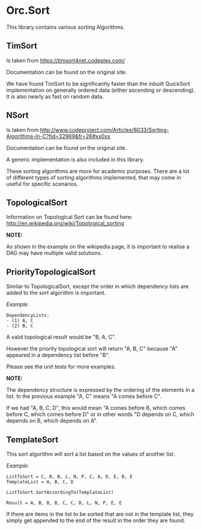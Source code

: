 # Orc.Sort

This library contains various sorting Algorithms.


## TimSort

Is taken from https://timsort4net.codeplex.com/

Documentation can be found on the original site.

We have found TimSort to be significantly faster than the inbuilt QuickSort implementation on generally ordered data (either ascending or descending). It is also nearly as fast on random data.

## NSort

Is taken from http://www.codeproject.com/Articles/6033/Sorting-Algorithms-In-C?fid=32969&fr=26#xx0xx

Documentation can be found on the original site.

A generic implementation is also included in this library. 

These sorting algorithms are more for academic purposes. There are a lot of different types of sorting algorithms implemented, that may come in useful for specific scenarios.

## TopologicalSort

Information on Topological Sort can be found here: http://en.wikipedia.org/wiki/Topological_sorting

**NOTE:**

As shown in the example on the wikipedia page, it is important to realise a DAG may have multiple valid solutions.


## PriorityTopologicalSort

Similar to TopologicalSort, except the order in which dependency lists are added to the sort algorithm is important.


*Example:*

	DependencyLists:
	- (1) A, C
	- (2) B, C
	

A valid topological result would be "B, A, C".

However the priority topological sort will return "A, B, C" because "A" appeared in a dependency list before "B".

Please see the unit tests for more examples.

**NOTE:**

The dependency structure is expressed by the ordering of the elements in a list. In the previous example "A, C" means "A comes before C".

If we had "A, B, C, D", this would mean "A comes before B, which comes before C, which comes before D" or in other words "D depends on C, which depends on B, which depends on A".



## TemplateSort

This sort algorithm will sort a list based on the values of another list.

*Example:*

    ListToSort = C, B, B, L, N, P, C, A, D, E, B, E
    TemplateList = A, B, C, D

	ListToSort.SortAccordingTo(TemplateList)
    
    Result = A, B, B, B, C, C, D, L, N, P, E, E

If there are items in the list to be sorted that are not in the template list, they simply get appended to the end of the result in the order they are found.